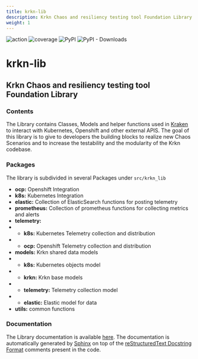 ```yaml
---
title: krkn-lib
description: Krkn Chaos and resiliency testing tool Foundation Library
weight: 1
---
```


![action](https://github.com/krkn-chaos/krkn-lib/actions/workflows/build.yaml/badge.svg)
![coverage](https://krkn-chaos.github.io/krkn-lib-docs/coverage_badge.svg)
![PyPI](https://img.shields.io/pypi/v/krkn-lib?label=PyPi)
![PyPI - Downloads](https://img.shields.io/pypi/dm/krkn-lib)
# krkn-lib
## Krkn Chaos and resiliency testing tool Foundation Library

### Contents
The Library contains Classes, Models and helper functions used in [Kraken](https://github.com/krkn-chaos/krkn) to interact with
Kubernetes, Openshift and other external APIS.
The goal of this library is to give to developers the building blocks to realize new Chaos 
Scenarios and to increase the testability and the modularity of the Krkn codebase.

### Packages

The library is subdivided in several Packages under `src/krkn_lib`


- **ocp:** Openshift Integration
- **k8s:** Kubernetes Integration
- **elastic:** Collection of ElasticSearch functions for posting telemetry
- **prometheus:** Collection of prometheus functions for collecting metrics and alerts
- **telemetry:** 
- - **k8s:** Kubernetes Telemetry collection and distribution
- - **ocp:** Openshift Telemetry collection and distribution
- **models:** Krkn shared data models
- - **k8s:** Kubernetes objects model
- - **krkn:** Krkn base models
- - **telemetry:** Telemetry collection model
- - **elastic:** Elastic model for data
- **utils:** common functions

### Documentation

The Library documentation is available [here](https://krkn-chaos.github.io/krkn-lib-docs/).
The documentation is automatically generated by [Sphinx](https://www.sphinx-doc.org/en/master/) on top
of the [reStructuredText Docstring Format](https://peps.python.org/pep-0287/) comments present in the code.


